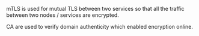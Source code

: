 
mTLS is used for mutual TLS between two services so that all the traffic between two nodes / services are encrypted.

CA are used to verify domain authenticity which enabled encryption online.

